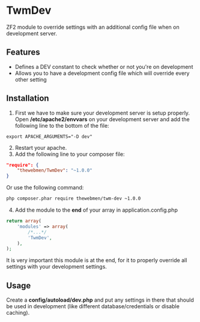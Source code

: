 TwmDev
======

ZF2 module to override settings with an additional config file when on development server.

Features
------------
* Defines a DEV constant to check whether or not you're on development
* Allows you to have a development config file which will override every other setting

Installation
------------

1. First we have to make sure your development server is setup properly.
Open **/etc/apache2/envvars** on your development server and add the following line to the bottom of the file:

  ```
  export APACHE_ARGUMENTS="-D dev"
  ```

2. Restart your apache.
3. Add the following line to your composer file:

  ```json
  "require": {
      "thewebmen/TwmDev": "~1.0.0"
  }
  ```
  
  Or use the following command:
  ```sh
  php composer.phar require thewebmen/twm-dev ~1.0.0
  ```
  
4. Add the module to the **end** of your array in application.config.php
  ```php
  return array(
      'modules' => array(
          /*...*/
          'TwmDev',
      ),
  );
  ```
  It is very important this module is at the end, for it to properly override all settings with your development settings.

Usage
------------

Create a **config/autoload/dev.php** and put any settings in there that should be used in development (like different database/credentials or disable caching).
